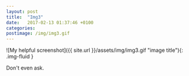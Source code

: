 ```yaml
---
layout: post
title:  "Img3"
date:   2017-02-13 01:37:46 +0100
categories:
postimage: /img/img3.gif
---
```

![My helpful screenshot]({{ site.url }}/assets/img/img3.gif "image title"){: .img-fluid }


Don't even ask.
